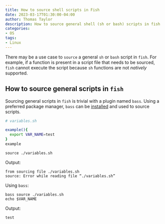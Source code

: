 ```yaml
---
title: How to source shell scripts in Fish
date: 2023-03-17T01:30:00-04:00
author: Thomas Taylor
description: How to source general shell (sh or bash) scripts in fish
categories:
- OS
tags:
- Linux
---
```


There may be a use case to `source` a general `sh` or `bash` script in `fish`. For example, if a function is present in a script file that needs to be sourced, `fish` cannot execute the script because `sh` functions are not _natively_ supported.

## How to source general scripts in `fish`

Sourcing general scripts in `fish` is trivial with a plugin named `bass`. Using a preferred package manager, `bass` can be [installed](https://github.com/edc/bass#installation) and used to source scripts.

```bash
# variables.sh

example(){
  export VAR_NAME=test	
}
example
```

```shell
source ./variables.sh
```

Output:

```text
from sourcing file ./variables.sh
source: Error while reading file “./variables.sh”
```

Using `bass`:

```shell
bass source ./variables.sh
echo $VAR_NAME
```

Output:

```text
test
```
